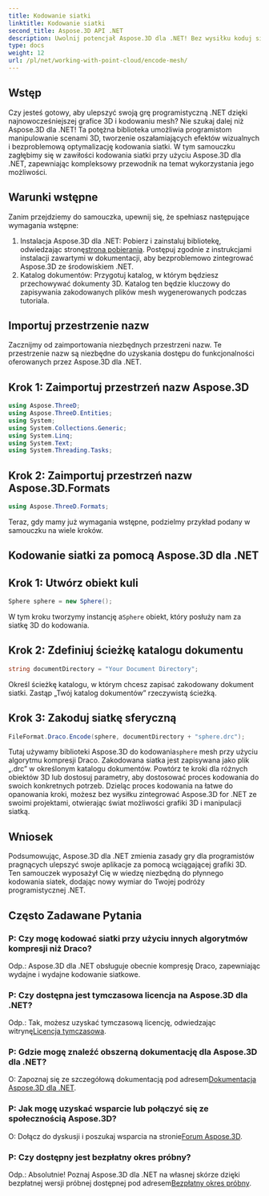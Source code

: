 ```yaml
---
title: Kodowanie siatki
linktitle: Kodowanie siatki
second_title: Aspose.3D API .NET
description: Uwolnij potencjał Aspose.3D dla .NET! Bez wysiłku koduj siatki 3D z kompresją Draco. Ulepsz swój rozwój .NET dzięki oszałamiającym efektom wizualnym.
type: docs
weight: 12
url: /pl/net/working-with-point-cloud/encode-mesh/
---
```

## Wstęp
Czy jesteś gotowy, aby ulepszyć swoją grę programistyczną .NET dzięki najnowocześniejszej grafice 3D i kodowaniu mesh? Nie szukaj dalej niż Aspose.3D dla .NET! Ta potężna biblioteka umożliwia programistom manipulowanie scenami 3D, tworzenie oszałamiających efektów wizualnych i bezproblemową optymalizację kodowania siatki. W tym samouczku zagłębimy się w zawiłości kodowania siatki przy użyciu Aspose.3D dla .NET, zapewniając kompleksowy przewodnik na temat wykorzystania jego możliwości.
## Warunki wstępne
Zanim przejdziemy do samouczka, upewnij się, że spełniasz następujące wymagania wstępne:
1.  Instalacja Aspose.3D dla .NET: Pobierz i zainstaluj bibliotekę, odwiedzając stronę[strona pobierania](https://releases.aspose.com/3d/net/). Postępuj zgodnie z instrukcjami instalacji zawartymi w dokumentacji, aby bezproblemowo zintegrować Aspose.3D ze środowiskiem .NET.
2. Katalog dokumentów: Przygotuj katalog, w którym będziesz przechowywać dokumenty 3D. Katalog ten będzie kluczowy do zapisywania zakodowanych plików mesh wygenerowanych podczas tutoriala.
## Importuj przestrzenie nazw
Zacznijmy od zaimportowania niezbędnych przestrzeni nazw. Te przestrzenie nazw są niezbędne do uzyskania dostępu do funkcjonalności oferowanych przez Aspose.3D dla .NET.
## Krok 1: Zaimportuj przestrzeń nazw Aspose.3D
```csharp
using Aspose.ThreeD;
using Aspose.ThreeD.Entities;
using System;
using System.Collections.Generic;
using System.Linq;
using System.Text;
using System.Threading.Tasks;
```
## Krok 2: Zaimportuj przestrzeń nazw Aspose.3D.Formats
```csharp
using Aspose.ThreeD.Formats;
```
Teraz, gdy mamy już wymagania wstępne, podzielmy przykład podany w samouczku na wiele kroków.
## Kodowanie siatki za pomocą Aspose.3D dla .NET
## Krok 1: Utwórz obiekt kuli
```csharp
Sphere sphere = new Sphere();
```
 W tym kroku tworzymy instancję a`Sphere` obiekt, który posłuży nam za siatkę 3D do kodowania.
## Krok 2: Zdefiniuj ścieżkę katalogu dokumentu
```csharp
string documentDirectory = "Your Document Directory";
```
Określ ścieżkę katalogu, w którym chcesz zapisać zakodowany dokument siatki. Zastąp „Twój katalog dokumentów” rzeczywistą ścieżką.
## Krok 3: Zakoduj siatkę sferyczną
```csharp
FileFormat.Draco.Encode(sphere, documentDirectory + "sphere.drc");
```
 Tutaj używamy biblioteki Aspose.3D do kodowania`sphere` mesh przy użyciu algorytmu kompresji Draco. Zakodowana siatka jest zapisywana jako plik „.drc” w określonym katalogu dokumentów.
Powtórz te kroki dla różnych obiektów 3D lub dostosuj parametry, aby dostosować proces kodowania do swoich konkretnych potrzeb.
Dzieląc proces kodowania na łatwe do opanowania kroki, możesz bez wysiłku zintegrować Aspose.3D for .NET ze swoimi projektami, otwierając świat możliwości grafiki 3D i manipulacji siatką.
## Wniosek
Podsumowując, Aspose.3D dla .NET zmienia zasady gry dla programistów pragnących ulepszyć swoje aplikacje za pomocą wciągającej grafiki 3D. Ten samouczek wyposażył Cię w wiedzę niezbędną do płynnego kodowania siatek, dodając nowy wymiar do Twojej podróży programistycznej .NET.
## Często Zadawane Pytania

### P: Czy mogę kodować siatki przy użyciu innych algorytmów kompresji niż Draco?
Odp.: Aspose.3D dla .NET obsługuje obecnie kompresję Draco, zapewniając wydajne i wydajne kodowanie siatkowe.
### P: Czy dostępna jest tymczasowa licencja na Aspose.3D dla .NET?
 Odp.: Tak, możesz uzyskać tymczasową licencję, odwiedzając witrynę[Licencja tymczasowa](https://purchase.aspose.com/temporary-license/).
### P: Gdzie mogę znaleźć obszerną dokumentację dla Aspose.3D dla .NET?
 O: Zapoznaj się ze szczegółową dokumentacją pod adresem[Dokumentacja Aspose.3D dla .NET](https://reference.aspose.com/3d/net/).
### P: Jak mogę uzyskać wsparcie lub połączyć się ze społecznością Aspose.3D?
O: Dołącz do dyskusji i poszukaj wsparcia na stronie[Forum Aspose.3D](https://forum.aspose.com/c/3d/18).
### P: Czy dostępny jest bezpłatny okres próbny?
 Odp.: Absolutnie! Poznaj Aspose.3D dla .NET na własnej skórze dzięki bezpłatnej wersji próbnej dostępnej pod adresem[Bezpłatny okres próbny](https://releases.aspose.com/).